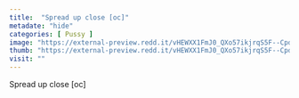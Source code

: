 ```yaml
---
title:  "Spread up close [oc]"
metadate: "hide"
categories: [ Pussy ]
image: "https://external-preview.redd.it/vHEWXX1FmJ0_QXo57ikjrqS5F--Cpdi6VF0xNPR18L0.jpg?auto=webp&s=21f280450f44b240559f7b5cc254585b24c8ece1"
thumb: "https://external-preview.redd.it/vHEWXX1FmJ0_QXo57ikjrqS5F--Cpdi6VF0xNPR18L0.jpg?width=1080&crop=smart&auto=webp&s=c2b805cc80a5c4d7ac70e7840aeb78263c1b1de2"
visit: ""
---
```

Spread up close [oc]
